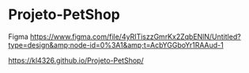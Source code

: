 # Projeto-PetShop
Figma https://www.figma.com/file/4yRITiszzGmrKx2ZqbENlN/Untitled?type=design&amp;node-id=0%3A1&amp;t=AcbYGGboYr1RAAud-1

https://kl4326.github.io/Projeto-PetShop/
